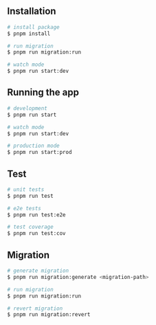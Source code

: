 ## Installation

```bash
# install package
$ pnpm install

# run migration
$ pnpm run migration:run

# watch mode
$ pnpm run start:dev
```

## Running the app

```bash
# development
$ pnpm run start

# watch mode
$ pnpm run start:dev

# production mode
$ pnpm run start:prod
```

## Test

```bash
# unit tests
$ pnpm run test

# e2e tests
$ pnpm run test:e2e

# test coverage
$ pnpm run test:cov
```

## Migration

```bash
# generate migration
$ pnpm run migration:generate <migration-path>

# run migration
$ pnpm run migration:run

# revert migration
$ pnpm run migration:revert
```
